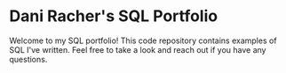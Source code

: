 # Dani Racher's SQL Portfolio
Welcome to my SQL portfolio! This code repository contains examples of SQL I've written. Feel free to take a look and reach out if you have any questions.
